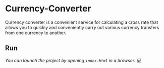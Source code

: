 # Currency-Converter
 Currency converter is a convenient service for calculating a cross rate that allows you to quickly and conveniently carry out various currency transfers from one currency to another.

## Run
*You can launch the project by opening `index.html` in a browser. :computer:*